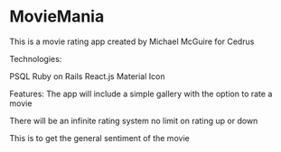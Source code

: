 # MovieMania

This is a movie rating app created by Michael McGuire for Cedrus

Technologies:

PSQL
Ruby on Rails 
React.js 
Material Icon

Features:
The app will include a simple gallery with the option to rate a movie 

There will be an infinite rating system no limit on rating up or down

This is to get the general sentiment of the movie



